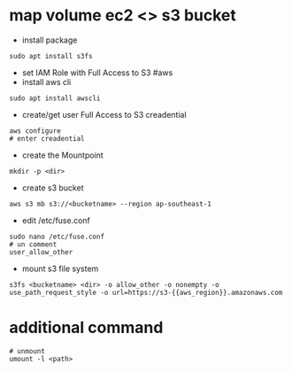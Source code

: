 # map volume ec2 <> s3 bucket

-  install package
```
sudo apt install s3fs
```

-  set IAM Role with Full Access to S3 #aws
- install aws cli
```
sudo apt install awscli
```
-  create/get user Full Access to S3 creadential
```
aws configure
# enter creadential
```

- create the Mountpoint 
```
mkdir -p <dir>
```

- create s3 bucket
```
aws s3 mb s3://<bucketname> --region ap-southeast-1
```
- edit /etc/fuse.conf
```
sudo nano /etc/fuse.conf
# un comment 
user_allow_other
```
- mount s3 file system
```
s3fs <bucketname> <dir> -o allow_other -o nonempty -o use_path_request_style -o url=https://s3-{{aws_region}}.amazonaws.com
```

# additional command

```
# unmount 
umount -l <path>
```